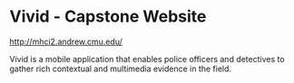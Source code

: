 # Vivid - Capstone Website

http://mhci2.andrew.cmu.edu/

Vivid is a mobile application that enables police officers and detectives to gather rich contextual and multimedia evidence in the field.
